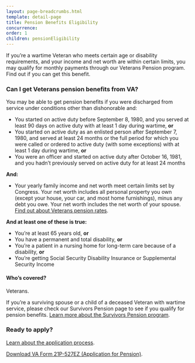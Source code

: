 ```yaml
---
layout: page-breadcrumbs.html
template: detail-page
title: Pension Benefits Eligibility
concurrence: 
order: 1
children: pensionEligibility
---
```


<div class="va-introtext">

If you’re a wartime Veteran who meets certain age or disability requirements, and your income and net worth are within certain limits, you may qualify for monthly payments through our Veterans Pension program. Find out if you can get this benefit. 

</div>

<div class="feature" markdown=“1”>

### Can I get Veterans pension benefits from VA?

You may be able to get pension benefits if you were discharged from service under conditions other than dishonorable and:

- You started on active duty before September 8, 1980, and you served at least 90 days on active duty with at least 1 day during wartime, **or**
- You started on active duty as an enlisted person after September 7, 1980, and served at least 24 months or the full period for which you were called or ordered to active duty (with some exceptions) with at least 1 day during wartime, **or**
- You were an officer and started on active duty after October 16, 1981, and you hadn’t previously served on active duty for at least 24 months

**And:**

- Your yearly family income and net worth meet certain limits set by Congress. Your net worth includes all personal property you own (except your house, your car, and most home furnishings), minus any debt you owe. Your net worth includes the net worth of your spouse. [Find out about Veterans pension rates](/pension/rates/).

**And at least one of these is true:**

- You’re at least 65 years old, **or**
- You have a permanent and total disability, **or**
- You’re a patient in a nursing home for long-term care because of a disability, **or**
- You’re getting Social Security Disability Insurance or Supplemental Security Income

#### Who’s covered?

Veterans.

If you’re a surviving spouse or a child of a deceased Veteran with wartime service, please check our Survivors Pension page to see if you qualify for pension benefits. [Learn more about the Survivors Pension program](/pension/survivors-pension/).

</div>

### Ready to apply?

[Learn about the application process](/pension/apply/). 

<a class=“usa-button-primary” href="http://www.vba.va.gov/pubs/forms/VBA-21P-527EZ-ARE.pdf">Download VA Form 21P-527EZ (Application for Pension)</a>.
